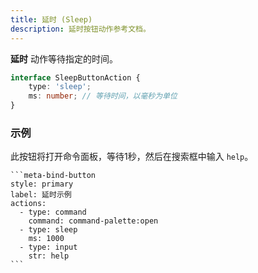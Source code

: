 ```yaml
---
title: 延时 (Sleep)
description: 延时按钮动作参考文档。
---
```


**延时** 动作等待指定的时间。

```ts
interface SleepButtonAction {
	type: 'sleep';
	ms: number; // 等待时间，以毫秒为单位
}
```

### 示例

此按钮将打开命令面板，等待1秒，然后在搜索框中输入 `help`。

````custom_markdown {7-8}
```meta-bind-button
style: primary
label: 延时示例
actions:
  - type: command
    command: command-palette:open
  - type: sleep
    ms: 1000
  - type: input
    str: help
```
````